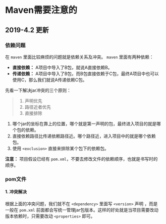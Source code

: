 # Maven需要注意的

## 2019-4.2 更新

### 依赖问题

在 `maven` 里面比较麻烦的问题就是依赖关系及冲突。 `maven` 里面有两种依赖：

- **直接依赖：** A项目中导入了B包，就说A直接依赖B。
- **传递依赖：** A项目中导入了B包，而B包直接依赖于C包，最终A项目中也可以使用C，那么我们就说A传递依赖C包。

先看一下解决jar冲突的三个原则：

> 1. 声明优先
> 2. 路径近者优先
> 3. 直接排除

1. 哪个jar的坐标在靠上的位置，哪个就是第一声明的包，最终进入项目的就是哪个包的依赖。
2. 直接依赖路径比传递依赖路径近。哪个路径近，进入项目中的就是哪个依赖包。
3.  使用 `<exclusion>` 直接来排除某个包下的依赖包。

**注意：** 项目假设已经有 `pom.xml`，不要去修改文件的依赖顺序，也就是书写时的顺序。 

### pom文件

#### 1. 冲突解决

根据上面的冲突问题，我们就不在 `<dependency>` 里面写 `<version>` 声明 ，而是一般在 `pom.xml` 前面都会写统一管理jar包版本。这样的好处就是当项目需要改动版本依赖时，只需要改动 `<properties>` 即可。

```xml

```

### 